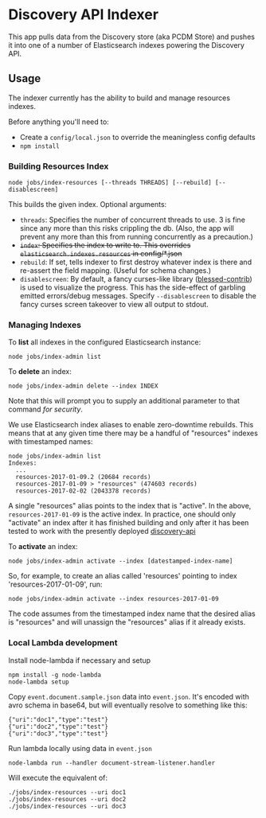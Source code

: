 # Discovery API Indexer

This app pulls data from the Discovery store (aka PCDM Store) and pushes it into one of a number of Elasticsearch indexes powering the Discovery API.

## Usage

The indexer currently has the ability to build and manage resources indexes.

Before anything you'll need to:
* Create a `config/local.json` to override the meaningless config defaults
* `npm install`

### Building Resources Index

```node jobs/index-resources [--threads THREADS] [--rebuild] [--disablescreen]```

This builds the given index. Optional arguments:
* `threads`: Specifies the number of concurrent threads to use. 3 is fine since any more than this risks crippling the db. (Also, the app will prevent any more than this from running concurrently as a precaution.)
* ~~`index`: Specifies the index to write to. This overrides `elasticsearch.indexes.resources` in config/*.json~~
* `rebuild`: If set, tells indexer to first destroy whatever index is there and re-assert the field mapping. (Useful for schema changes.)
* `disablescreen`: By default, a fancy curses-like library ([blessed-contrib](https://github.com/yaronn/blessed-contrib)) is used to visualize the progress. This has the side-effect of garbling emitted errors/debug messages. Specify `--disablescreen` to disable the fancy curses screen takeover to view all output to stdout.

### Managing Indexes

To **list** all indexes in the configured Elasticsearch instance:

```node jobs/index-admin list```

To **delete** an index:

```node jobs/index-admin delete --index INDEX```

Note that this will prompt you to supply an additional parameter to that command *for security*.

We use Elasticsearch index aliases to enable zero-downtime rebuilds. This means that at any given time there may be a handful of "resources" indexes with timestamped names:

```
node jobs/index-admin list
Indexes:
  ...
  resources-2017-01-09.2 (20684 records)
  resources-2017-01-09 > "resources" (474603 records)
  resources-2017-02-02 (2043378 records)
```

A single "resources" alias points to the index that is "active". In the above, `resources-2017-01-09` is the active index. In practice, one should only "activate" an index after it has finished building and only after it has been tested to work with the presently deployed [discovery-api](https://github.com/nypl-discovery/discovery-api)

To **activate** an index:

```node jobs/index-admin activate --index [datestamped-index-name]```

So, for example, to create an alias called 'resources' pointing to index 'resources-2017-01-09', run:

```node jobs/index-admin activate --index resources-2017-01-09```

The code assumes from the timestamped index name that the desired alias is "resources" and will unassign the "resources" alias if it already exists.

### Local Lambda development

Install node-lambda if necessary and setup

```
npm install -g node-lambda
node-lambda setup
```

Copy `event.document.sample.json` data into `event.json`. It's encoded with avro schema in base64, but will eventually resolve to something like this:

```
{"uri":"doc1","type":"test"}
{"uri":"doc2","type":"test"}
{"uri":"doc3","type":"test"}
```

Run lambda locally using data in `event.json`

```
node-lambda run --handler document-stream-listener.handler
```

Will execute the equivalent of:

```
./jobs/index-resources --uri doc1
./jobs/index-resources --uri doc2
./jobs/index-resources --uri doc3
```
